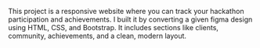 This project is a responsive website where you can track your hackathon participation and achievements. I built it by converting a given figma design using HTML, CSS, and Bootstrap. It includes sections like clients, community, achievements, and a clean, modern layout.
